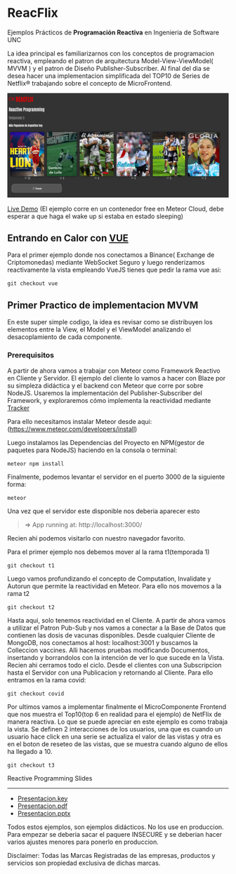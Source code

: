 # ReacFlix
Ejemplos Prácticos de __Programación Reactiva__ en Ingenieria de Software UNC

  La idea principal es familiarizarnos con los conceptos de programacion reactiva, empleando el patron de arquitectura Model-View-ViewModel( MVVM ) y el patron de Diseño Publisher-Subscriber. Al final del dia se desea hacer una implementacion simplificada del TOP10 de Series de Netflix&#174; trabajando sobre el concepto de MicroFrontend.

![Flyer ReacFlix](https://raw.githubusercontent.com/danilopaez/ReacFlix/master/docs/flyer.png "Flyer ReacFlix")

[Live Demo](https://reacflix.meteorapp.com/)
(El ejemplo corre en un contenedor free en Meteor Cloud, debe esperar a que haga el wake up si estaba en estado sleeping)


## Entrando en Calor con [VUE]( https://vuejs.org/ )
Para el primer ejemplo donde nos conectamos a Binance( Exchange de Criptomonedas) mediante WebSocket Seguro y luego renderizamos reactivamente la vista empleando VueJS tienes que pedir la rama vue asi:

```
git checkout vue
```

## Primer Practico de implementacion MVVM

En este super simple codigo, la idea es revisar como se distribuyen los elementos entre la View, el Model y el ViewModel analizando el desacoplamiento de cada componente.

### Prerequisitos

A partir de ahora vamos a trabajar con Meteor como Framework Reactivo en Cliente y Servidor. El ejemplo del cliente lo vamos a hacer con Blaze por su simpleza didáctica y el backend con Meteor que corre por sobre NodeJS. Usaremos la implementación del Publisher-Subscriber del Framework, y exploraremos cómo implementa la reactividad mediante [ Tracker ](https://docs.meteor.com/api/tracker.html)

Para ello necesitamos instalar Meteor desde aqui: (https://www.meteor.com/developers/install)

Luego instalamos las Dependencias del Proyecto en NPM(gestor de paquetes para NodeJS) haciendo en la consola o terminal:

```
meteor npm install
```

Finalmente, podemos levantar el servidor en el puerto 3000 de la siguiente forma:

```
meteor
```

Una vez que el servidor este disponible nos deberia aparecer esto

> => App running at: http://localhost:3000/

Recien ahi podemos visitarlo con nuestro navegador favorito.


Para el primer ejemplo nos debemos mover al la rama t1(temporada 1)

```
git checkout t1
```

Luego vamos profundizando el concepto de Computation, Invalidate y Autorun que permite la reactividad en Meteor. Para ello nos movemos a la rama t2

```
git checkout t2
```

Hasta aqui, solo tenemos reactividad en el Cliente. A partir de ahora vamos a utilizar el Patron Pub-Sub y nos vamos a conectar a la Base de Datos que contienen las dosis de vacunas disponibles. Desde cualquier Cliente de MongoDB, nos conectamos al host: localhost:3001 y buscamos la Colleccion vaccines. Alli hacemos pruebas modificando Documentos, insertando y borrandolos con la intención de ver lo que sucede en la Vista. Recien ahi cerramos todo el ciclo. Desde el clientes con una Subscripcion hasta el Servidor con una Publicacion y retornando al Cliente. Para ello entramos en la rama covid:

```
git checkout covid
```

Por ultimos vamos a implementar finalmente el MicroComponente Frontend que nos muestra el Top10(top 6 en realidad para el ejemplo) de NetFlix de manera reactiva. Lo que se puede apreciar en este ejemplo es como trabaja la vista. Se definen 2 interacciones de los usuarios, una que es cuando un usuario hace click en una serie se actualiza el valor de las vistas y otra es en el boton de reseteo de las vistas, que se muestra cuando alguno de ellos ha llegado a 10.

```
git checkout t3
```

Reactive Programming Slides
_____
  * [Presentacion.key](https://github.com/danilopaez/ReacFlix/blob/master/docs/Presentacion.key?raw=true)
  * [Presentacion.pdf](https://github.com/danilopaez/ReacFlix/blob/master/docs/Presentacion.pdf?raw=true)
  * [Presentacion.pptx](https://github.com/danilopaez/ReacFlix/blob/master/docs/Presentacion.pptx?raw=true)

Todos estos ejemplos, son ejemplos didácticos. No los use en produccion. Para empezar se deberia sacar el paquere INSECURE y se deberian hacer varios ajustes menores para ponerlo en produccion.

Disclaimer: Todas las Marcas Registradas de las empresas, productos y servicios son propiedad exclusiva de dichas marcas.









